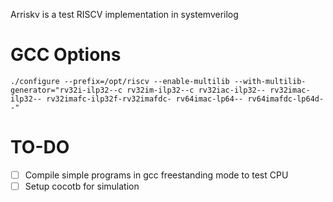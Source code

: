 Arriskv is a test RISCV implementation in systemverilog

# GCC Options
`./configure --prefix=/opt/riscv --enable-multilib --with-multilib-generator="rv32i-ilp32--c rv32im-ilp32--c rv32iac-ilp32-- rv32imac-ilp32-- rv32imafc-ilp32f-rv32imafdc- rv64imac-lp64-- rv64imafdc-lp64d--"`

# TO-DO
- [ ] Compile simple programs in gcc freestanding mode to test CPU
- [ ] Setup cocotb for simulation
